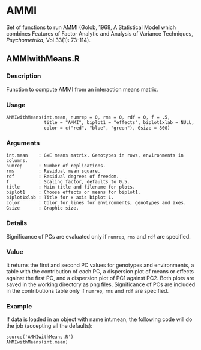 AMMI
====

Set of functions to run AMMI (Golob, 1968, A Statistical Model which combines Features of Factor Analytic and Analysis of Variance Techniques, *Psychometrika*, Vol 33(1): 73-114).

AMMIwithMeans.R
---------------

### Description
Function to compute AMMI from an interaction means matrix.

### Usage

```{r eval=F}
AMMIwithMeans(int.mean, numrep = 0, rms = 0, rdf = 0, f = .5,
              title = "AMMI", biplot1 = "effects", biplot1xlab = NULL,
              color = c("red", "blue", "green"), Gsize = 800)
```
### Arguments

```
int.mean    : GxE means matrix. Genotypes in rows, environments in columns.
numrep      : Number of replications.
rms         : Residual mean square.
rdf         : Residual degrees of freedom.
f           : Scaling factor, defaults to 0.5.
title       : Main title and filename for plots.
biplot1     : Choose effects or means for biplot1.
biplot1xlab : Title for x axis biplot 1.
color       : Color for lines for environments, genotypes and axes.
Gsize       : Graphic size.
```

### Details
Significance of PCs are evaluated only if `numrep`, `rms` and `rdf` are specified.

### Value
It returns the first and second PC values for genotypes and environments, a table with the
contribution of each PC, a dispersion plot of means or effects against the first PC, and a
dispersion plot of PC1 against PC2. Both plots are saved in the working directory as png files.
Significance of PCs are included in the contributions table only if `numrep`, `rms` and `rdf`
are specified.

### Example

If data is loaded in an object with name int.mean, the following code will do the job (accepting all the defaults):
```{r eval=F}
source('AMMIwithMeans.R')
AMMIwithMeans(int.mean)
```

